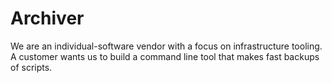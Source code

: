 # Archiver
We are an individual-software vendor with a focus on infrastructure tooling. A customer wants us to build a command line tool that makes fast backups of scripts.
